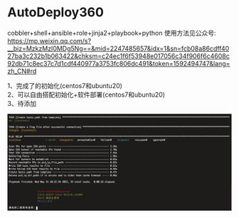 # AutoDeploy360
cobbler+shell+ansible+role+jinja2+playbook+python
使用方法见公众号:
https://mp.weixin.qq.com/s?__biz=MzkzMzI0MDg5Ng==&mid=2247485657&idx=1&sn=fcb08a86cdff4027ba3c232b1b063422&chksm=c24ec1f6f53948e017056c34f906f6c4608c92db71c8ec37c7d1cdf440977a3753fc806dc491&token=1592494747&lang=zh_CN#rd

1、完成了的初始化(centos7和ubuntu20)  
2、可以自由搭配初始化+软件部署(centos7和ubuntu20)  
3、待添加  

![Alt text](./images/WechatIMG3601.png)
